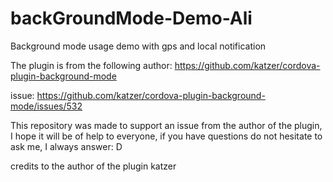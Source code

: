 # backGroundMode-Demo-Ali
Background mode usage demo with gps and local notification

The plugin is from the following author: https://github.com/katzer/cordova-plugin-background-mode

issue: https://github.com/katzer/cordova-plugin-background-mode/issues/532

This repository was made to support an issue from the author of the plugin, I hope it will be of help to everyone, if you have questions do not hesitate to ask me, I always answer: D

credits to the author of the plugin katzer

